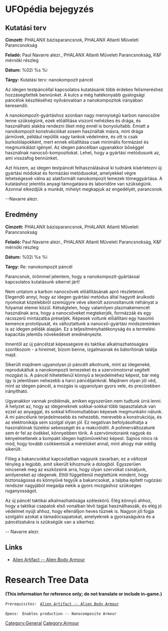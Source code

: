 # UFOpédia bejegyzés

## Kutatási terv

**Címzett:** PHALANX bázisparancsnok, PHALANX Atlanti Műveleti
Parancsnokság

**Feladó:** Paul Navarre alezr., PHALANX Atlanti Műveleti Parancsnokság,
K&F mérnöki részleg

**Dátum:** %02i %s %i

**Tárgy:** Kutatási terv: nanokompozit páncél

Az idegen testpáncéllal kapcsolatos kutatásaink több érdekes
felismeréshez hozzásegítettek bennünket. A kulcs a még hatékonyabb
gyalogsági páncélok készítéséhez nyilvánvalóan a nanokompozitok
irányában keresendő.

A nanokompozit-gyártáshoz azonban nagy mennyiségű karbon nanocsőre lenne
szükségünk, ezek előállítása viszont nehézkes és drága, és használható
alakba rendezni őket még ennél is bonyolultabb. Emiatt a nanokompozit
konstrukciókat sosem használták másra, mint drága járművek, például
repülők vagy tankok védelmére, és ott is csak burkolólapokként, mert
ennek előállítása csak minimális formázást és megmunkálást igényel. Az
idegen páncélban ugyanakkor bőséggel használnak nanocső-kompozitokat.
Lehet, hogy a gyártási metódusunk az, ami visszafog bennünket.

Azt hiszem, az idegen testpáncél felhasználásával ki tudnánk
kísérletezni új gyártási módokat és formázási metódusokat, amelyekkel
végre lehetségessé válna az alakformált nanokompozit lemezek
tömeggyártása. A kutatáshoz jelentős anyagi támogatásra és laboridőre
van szükségünk. Azonnal elkezdjük a munkát, mihelyt megkapjuk az
engedélyét, parancsnok.

--Navarre alezr.

## Eredmény

**Címzett:** PHALANX bázisparancsnok, PHALANX Atlanti Műveleti
Parancsnokság

**Feladó:** Paul Navarre alezr., PHALANX Atlanti Műveleti Parancsnokság,
K&F mérnöki részleg

**Dátum:** %02i %s %i

**Tárgy:** Re: nanokompozit páncél

Parancsnok, örömmel jelentem, hogy a nanokompozit-gyártással kapcsolatos
kutatásunk sikerrel járt!

Nem untatom a karbon nanocsövek előállításának apró részleteivel.
Elegendő annyi, hogy az idegen gyártási metódus által hagyott árulkodó
nyomokat közelebbről szemügyre véve sikerült azonosítanunk néhányat a
folyamat elemei közül. Kétségtelen, hogy valamilyen plazmakemencét
használnak arra, hogy a nanocsöveket megtekerjék, formázzák és egy
rácsszerű mintázatba préseljék. Képesek voltunk előállítani egy hasonló
kemence prototípusát, és változtattunk a nanocső-gyártási módszereinken
is az idegen példák alapján. Ez a teljesítményhatékonyság és a termelési
kapacitás jelentős növekedését eredményezte.

Innentől az új páncélzat képességeire és taktikai alkalmazhatóságára
szorítkozom - a híreimet, bízom benne, izgalmasnak és bátorítónak
találja majd.

Sikerült majdnem ugyanolyan jó páncélt alkotnunk, mint az idegeneké,
reprodukáltuk a nanokompozit lemezeket és a szervómotorral segített
mozgást is. A páncél hihetetlenül könnyű a terjedelméhez képest, bár még
így is jelentősen nehezebb a harci páncéljainknál. Majdnem olyan jól
véd, mint az idegen páncél, a mozgás is ugyanolyan gyors vele, és
precízebben irányítható.

Ugyanakkor vannak problémák, amiken egyszerűen nem tudtunk úrrá lenni. A
helyzet az, hogy az idegeneknek sokkal-sokkal több tapasztalatuk van
ezzel az anyaggal, és sokkal kifinomultabban képesek megmunkálni nálunk.
A mi páncélunk terjedelmesebb és nehezebb, merevebb a konstrukciója, és
az elektronikája sem szolgál olyan jól. Ez negatívan befolyásolhatja a
használóinak tüzelési sebességét és a reakcióidőt. A polimerváltozatunk
sem ér fel az övékkel, könnyebben törik. A szervómotoraink nagyok és
kényelmetlenek a kompakt idegen hajtóművekhez képest. Sajnos nincs rá
mód, hogy tovább csökkentsük a méretüket annál, mint ahogy már eddig
sikerült.

Főleg a bakancsokkal kapcsolatban vagyunk zavarban; ez a változat
tényleg a legjobb, amit sikerült kihoznunk a dologból. Egyszerűen
nincsenek meg az eszközeink arra, hogy olyan szervókat csináljunk,
amilyeneket az idegenek. Ettől függetlenül megtettünk mindent, hogy
biztonságossá és könnyűvé tegyük a bakancsokat, a talpba épített
rugózási rendszer nagyjából megadja nekik a gyors mozgáshoz szükséges
ruganyosságot.

Az új páncél taktikai alkalmazhatósága széleskörű. Elég könnyű ahhoz,
hogy a taktikai csapatok első vonalban lévő tagjai használhassák, és
elég jó védelmet nyújt ahhoz, hogy ellenálljon heves tűznek is. Nagyon
jól fogja szolgálni azokat a támadócsapatokat, amelyeknek a
gyorsaságukra és a páncélzatukra is szükségük van a sikerhez.

-- Navarre alezr.

## Links

- [Alien Artifact -- Alien Body
  Armour](Equipment/Armour/Alien_Body_Armour "wikilink")

# Research Tree Data

**(This information for reference only; do not translate or include
in-game.)**

*`Prerequisites:`*
` `[`Alien Artifact -- Alien Body Armour`](Equipment/Armour/Alien_Body_Armour "wikilink")

*`Opens:`*
` Enables production -- Nanocomposite Armour`

[Category:General](Category:General "wikilink")
[Category:Armour](Category:Armour "wikilink")
